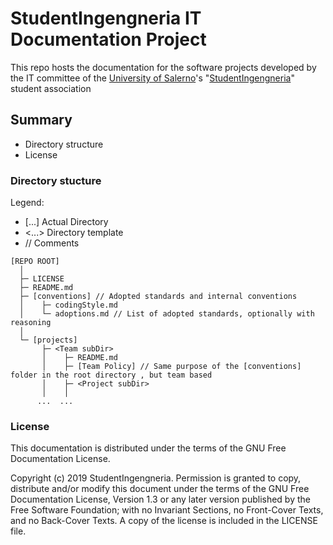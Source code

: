 # StudentIngengneria IT Documentation Project #
This repo hosts the documentation for the software projects developed by
the IT committee of the [University of Salerno](https://www.unisa.it)'s
"[StudentIngengneria](https://studentingengneria.it)" student
association

## Summary ##

- Directory structure
- License

### Directory stucture ###

Legend:
- [...] Actual Directory
- <...> Directory template
- // Comments

```
[REPO ROOT]
  │
  ├─ LICENSE
  ├─ README.md
  ├─ [conventions] // Adopted standards and internal conventions
  │    ├─ codingStyle.md
  │    └─ adoptions.md // List of adopted standards, optionally with reasoning
  │
  └─ [projects]
       ├─ <Team subDir>
       │    ├─ README.md
       │    ├─ [Team Policy] // Same purpose of the [conventions] folder in the root directory , but team based
       │    ├─ <Project subDir>
       │    │
      ...  ...
```

### License ###
This documentation is distributed under the terms of the GNU Free Documentation
License.

Copyright (c) 2019 StudentIngengneria.
Permission is granted to copy, distribute and/or modify this document
under the terms of the GNU Free Documentation License, Version 1.3
or any later version published by the Free Software Foundation;
with no Invariant Sections, no Front-Cover Texts, and no Back-Cover Texts.
A copy of the license is included in the LICENSE file.
